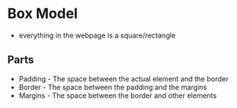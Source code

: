 
# Box Model
- everything in the webpage is a square/rectangle
## Parts
- Padding - The space between the actual element and the border
- Border - The space between the padding and the margins
- Margins - The space between the border and other elements

